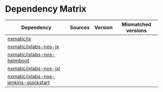 # Dependency Matrix

Dependency | Sources | Version | Mismatched versions
---------- | ------- | ------- | -------------------
[nxmatic/jx](https://github.com/nxmatic/jx.git) |  | []() | 
[nxmatic/jxlabs-nos-jx](https://github.com/nxmatic/jxlabs-nos-jx.git) |  | []() | 
[nxmatic/jxlabs-nos-helmboot](https://github.com/nxmatic/jxlabs-nos-helmboot.git) |  | []() | 
[nxmatic/jxlabs-nos-jxl](https://github.com/nxmatic/jxlabs-nos-jxl.git) |  | []() | 
[nxmatic/jxlabs-nos-jenkins-quickstart](https://github.com/nxmatic/jxlabs-nos-jenkins-quickstart.git) |  | []() | 
